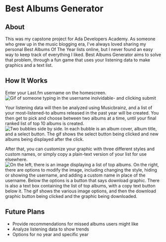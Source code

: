 # Best Albums Generator
## About
This was my capstone project for Ada Developers Academy. As someone who grew up in the music blogging era, I've always loved sharing my personal Best Albums Of The Year lists online, but I never found an easy way to keep track of everything I liked. Best Albums Generator aims to solve that problem, through a fun game that uses your listening data to make graphics and a text list.
## How It Works
Enter your Last.fm username on the homescreen.  
![Gif of someone typing in the username inolvidable- and clicking submit](https://github.com/dainizzz/best-albums-generator/assets/85927389/c4b0cd28-3093-47da-bd48-77bcac10f825)

Your listening data will then be analyzed using Musicbrainz, and a list of your most-listened-to albums released in the past year will be created.  You then get to pick and choose between two albums at a time, until your final ranked list of top 10 albums is created.  
![Two bubbles side by side. In each bubble is an album cover, album title, and a select button. The gif shows the select button being clicked and new albums being displayed after the click.](https://github.com/dainizzz/best-albums-generator/assets/85927389/a852c615-8884-4238-8db0-94bcc5d3db7b)

After that, you can customize your graphic with three different styles and custom names, or simply copy a plain-text version of your list for use elsewhere.  
![On the left, there is an image displaying a list of top albums. On the right, there are options to modify the image, including changing the style, hiding or showing the username, and adding a custom name in place of the username. Below the options is a button that says download graphic. There is also a text box containing the list of top albums, with a copy text button below it. The gif shows the various image options, and then the download graphic button being clicked and the graphic being downloaded.](https://github.com/dainizzz/best-albums-generator/assets/85927389/dadff0e6-574e-4033-8562-5d7aac4ebbb9)
## Future Plans
* Provide recommendations for missed albums users might like
* Analyze listening data to show trends
* Options for no year and specific year
